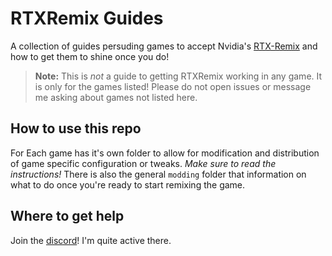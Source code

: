 # RTXRemix Guides

A collection of guides persuding games to accept Nvidia's [RTX-Remix](https://github.com/NVIDIAGameWorks/rtx-remix) and how to get them to shine once you do! 

> **Note:**
> This is _not_ a guide to getting RTXRemix working in any game. It is only for the games listed! Please do not open issues or message me asking about games not listed here.

## How to use this repo
For Each game has it's own folder to allow for modification and distribution of game specific configuration or tweaks. _Make sure to read the instructions!_ There is also the general `modding` folder that information on what to do once you're ready to start remixing the game.

## Where to get help
Join the [discord](discord.gg/rtxremix)! I'm quite active there.
